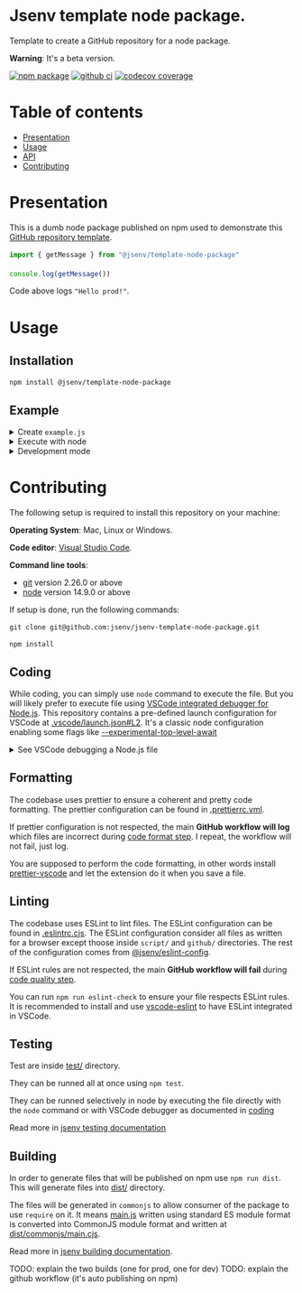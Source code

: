 # Jsenv template node package.

Template to create a GitHub repository for a node package.

**Warning**: It's a beta version.

[![npm package](https://img.shields.io/npm/v/@jsenv/template-node-package.svg?logo=npm&label=package)](https://www.npmjs.com/package/@jsenv/template-node-package)
[![github ci](https://github.com/jsenv/jsenv-template-node-package/workflows/ci/badge.svg)](https://github.com/jsenv/jsenv-template-node-package/actions?workflow=ci)
[![codecov coverage](https://codecov.io/gh/jsenv/jsenv-template-node-package/branch/master/graph/badge.svg)](https://codecov.io/gh/jsenv/jsenv-template-node-package)

# Table of contents

- [Presentation](#Presentation)
- [Usage](#Usage)
- [API](#API)
- [Contributing](#Contributing)

# Presentation

This is a dumb node package published on npm used to demonstrate this [GitHub repository template](https://docs.github.com/en/github-ae@latest/github/creating-cloning-and-archiving-repositories/creating-a-repository-from-a-template#creating-a-repository-from-a-template).

```js
import { getMessage } from "@jsenv/template-node-package"

console.log(getMessage())
```

Code above logs `"Hello prod!"`.

# Usage

## Installation

```console
npm install @jsenv/template-node-package
```

## Example

<details>
  <summary>Create <code>example.js</code></summary>

```js
import { getMessage } from "@jsenv/template-node-package"

console.log(getMessage())
```

The package also provides files written in commonjs. It means you can also `require` it as shown below.

```js
const { getMessage } = require("@jsenv/template-node-package")

console.log(getMessage())
```

</details>

<details>
  <summary>Execute with node</summary>

`example.js` can be executed with the `node` command.

```console
node ./example.js
```

It would log `Hello prod!` in the terminal as shown in the screenshot below.

![screenshot of terminal after execution with node](./docs/node-terminal.png)

</details>

<details>
  <summary>Development mode</summary>

This package have two mode: development and production. By default this package will use the production mode. But the development mode can be enabled using [--conditions=development](https://nodejs.org/docs/latest-v15.x/api/packages.html#packages_resolving_user_conditions).

```console
node --conditions=development example.js
```

![screenshot of terminal after execution with node and --condition=development](./docs/node-terminal-dev.png)

> For this dumb package the effect of development mode is trivial. In a real package, development mode can provide additional logs and feature.

> Feel free to remove the development mode if you don't need it.

</details>

# Contributing

The following setup is required to install this repository on your machine:

**Operating System**: Mac, Linux or Windows.

**Code editor**: [Visual Studio Code](https://code.visualstudio.com/).

**Command line tools**:

- [git](https://git-scm.com/) version 2.26.0 or above
- [node](https://nodejs.org/en/) version 14.9.0 or above

If setup is done, run the following commands:

```console
git clone git@github.com:jsenv/jsenv-template-node-package.git
```

```console
npm install
```

## Coding

While coding, you can simply use `node` command to execute the file. But you will likely prefer to execute file using [VSCode integrated debugger for Node.js](https://code.visualstudio.com/docs/nodejs/nodejs-debugging). This repository contains a pre-defined launch configuration for VSCode at [.vscode/launch.json#L2](./.vscode/launch.json#L5). It's a classic node configuration enabling some flags like [--experimental-top-level-await](https://nodejs.org/docs/latest-v14.x/api/cli.html#cli_experimental_repl_await)

<details>
  <summary>See VSCode debugging a Node.js file</summary>

![Screencast of debugging a Node.js file in VSCode](./docs/vscode-node-debug.gif)

</details>

## Formatting

The codebase uses prettier to ensure a coherent and pretty code formatting. The prettier configuration can be found in [.prettierrc.yml](./.prettierrc.yml).

If prettier configuration is not respected, the main **GitHub workflow will log** which files are incorrect during [code format step](./.github/workflows/ci.yml#L33). I repeat, the workflow will not fail, just log.

You are supposed to perform the code formatting, in other words install [prettier-vscode](https://marketplace.visualstudio.com/items?itemName=esbenp.prettier-vscode) and let the extension do it when you save a file.

## Linting

The codebase uses ESLint to lint files. The ESLint configuration can be found in [.eslintrc.cjs](./.eslintrc.cjs). The ESLint configuration consider all files as written for a browser except thoose inside `script/` and `github/` directories. The rest of the configuration comes from [@jsenv/eslint-config](https://github.com/jsenv/jsenv-eslint-config#eslint-config).

If ESLint rules are not respected, the main **GitHub workflow will fail** during [code quality step](./.github/workflows/ci.yml#L45).

You can run `npm run eslint-check` to ensure your file respects ESLint rules. It is recommended to install and use [vscode-eslint](https://marketplace.visualstudio.com/items?itemName=dbaeumer.vscode-eslint) to have ESLint integrated in VSCode.

## Testing

Test are inside [test/](./test/) directory.

They can be runned all at once using `npm test`.

They can be runned selectively in node by executing the file directly with the `node` command or with VSCode debugger as documented in [coding](#coding)

Read more in [jsenv testing documentation](https://github.com/jsenv/jsenv-core#testing)

## Building

In order to generate files that will be published on npm use `npm run dist`. This will generate files into [dist/](./dist/) directory.

The files will be generated in `commonjs` to allow consumer of the package to use `require` on it. It means [main.js](./main.js) written using standard ES module format is converted into CommonJS module format and written at [dist/commonjs/main.cjs](./dist/commonjs/main.cjs).

Read more in [jsenv building documentation](https://github.com/jsenv/jsenv-core/blob/master/docs/building/readme.md#Building-a-nodejs-package).

TODO: explain the two builds (one for prod, one for dev)
TODO: explain the github workflow (it's auto publishing on npm)
